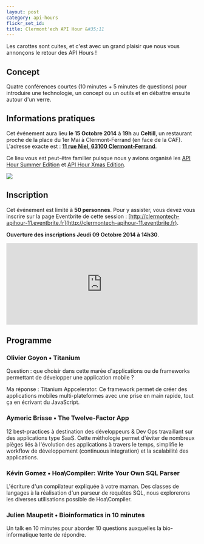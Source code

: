 ```yaml
---
layout: post
category: api-hours
flickr_set_id:
title: Clermont'ech API Hour &#35;11
---
```


Les carottes sont cuites, et c'est avec un grand plaisir que nous vous annonçons
le retour des API Hours !

## Concept

Quatre conférences courtes (10 minutes + 5 minutes de questions) pour introduire
une technologie, un concept ou un outils et en débattre ensuite autour d'un
verre.

## Informations pratiques

Cet événement aura lieu **le 15 Octobre 2014** à **19h** au **Celtill**, un
restaurant proche de la place du 1er Mai à Clermont-Ferrand (en face de la CAF).
L'adresse exacte est : [**11 rue Niel, 63100
Clermont-Ferrand**](https://maps.google.fr/maps?ie=UTF8&cid=3358887464373546188&q=Celtill).

Ce lieu vous est peut-être familier puisque nous y avions organisé les [API Hour
Summer Edition](/api-hours/api-hour-3.html) et [API Hour Xmas
Edition](/api-hours/api-hour-6.html).

[![](http://maps.googleapis.com/maps/api/staticmap?center=Celtill&size=600x400&sensor=false&markers=color:red|45.78431,3.10160)](https://maps.google.fr/maps?ie=UTF8&cid=3358887464373546188&q=Celtill)

## Inscription

Cet événement est limité à **50 personnes**. Pour y assister, vous devez vous
inscrire sur la page Eventbrite de cette session :
[http://clermontech-apihour-11.eventbrite.fr](http://clermontech-apihour-11.eventbrite.fr).

**Ouverture des inscriptions Jeudi 09 Octobre 2014 à 14h30**.

<iframe src="http://www.eventbrite.com/tickets-external?eid=13555138785&amp;ref=etckt&amp;v=2" frameborder="0" height="214" width="100%" vspace="0" hspace="0" marginheight="5" marginwidth="5" scrolling="auto" allowtransparency="true">Clermont'ech Eventbrite</iframe>

## Programme

### Olivier Goyon • Titanium

Question : que choisir dans cette marée d'applications ou de frameworks
permettant de développer une application mobile ?

Ma réponse : Titanium Appcelerator. Ce framework permet de créer des
applications mobiles multi-plateformes avec une prise en main rapide, tout ça en
écrivant du JavaScript.

### Aymeric Brisse • The Twelve-Factor App

12 best-practices à destination des développeurs & Dev Ops travaillant sur des
applications type SaaS. Cette méthologie permet d'éviter de nombreux pièges liés
à l'évolution des applications à travers le temps, simplifie le workflow de
développement (continuous integration) et la scalabilité des applications.

### Kévin Gomez • Hoa\Compiler: Write Your Own SQL Parser

L'écriture d'un compilateur expliquée à votre maman. Des classes de langages à
la réalisation d'un parseur de requêtes SQL, nous explorerons les diverses
utilisations possible de Hoa\Compiler.

### Julien Maupetit • Bioinformatics in 10 minutes

Un talk en 10 minutes pour aborder 10 questions auxquelles la bio-informatique
tente de répondre.
